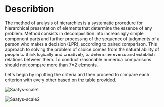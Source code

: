 # Describtion

The method of analysis of hierarchies is a systematic procedure for hierarchical
presentation of elements that determine the essence of any problem. Method
consists in decomposition into increasingly simple component parts and further
processing of the sequence of judgments of a person who makes a decision (LPR), according to
paired comparison. This approach to solving the problem of choice comes from
the natural ability of people to think logically and creatively, to determine events and
establish relations between them. To conduct reasonable
numerical comparisons should not compare more than 7±2 elements.

Let's begin by inputting the criteria and then proceed to compare each criterion with every other based on the table provided.

![Saatys-scale1](https://github.com/Bohdan-Somriakov/decision_maker/assets/criteria_description/Saatys-scale-of-relative-importance.png)

![Saatys-scale2](https://github.com/Bohdan-Somriakov/decision_maker/assets/criteria_description/Saatys-scale-of-relative-importance-SAATY-2005.png)
